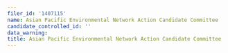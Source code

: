 ```yaml
---
filer_id: '1407115'
name: Asian Pacific Environmental Network Action Candidate Committee
candidate_controlled_id: ''
data_warning: 
title: Asian Pacific Environmental Network Action Candidate Committee
---
```

